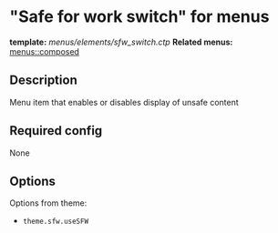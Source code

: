 # "Safe for work switch" for menus
<i class="icon-file"></i> **template:** *menus/elements/sfw_switch.ctp*
<i class="icon-cogs"></i> **Related menus:** [menus::composed](../menus.composed.md/docs:template)

## Description
Menu item that enables or disables display of unsafe content

## Required config
None

## Options
Options from theme:

 * `theme.sfw.useSFW`
